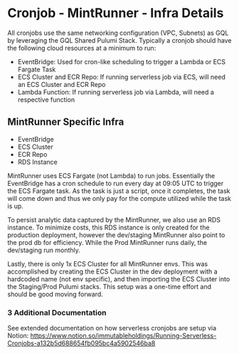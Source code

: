 # Cronjob - MintRunner - Infra Details

All cronjobs use the same networking configuration (VPC, Subnets) as GQL by leveraging the GQL Shared Pulumi Stack. Typically a cronjob should have the following cloud resources at a minimum to run: 

- EventBridge: Used for cron-like scheduling to trigger a Lambda or ECS Fargate Task
- ECS Cluster and ECR Repo: If running serverless job via ECS, will need an ECS Cluster and ECR Repo 
- Lambda Function: If running serverless job via Lambda, will need a respective function 

## MintRunner Specific Infra

- EventBridge
- ECS Cluster
- ECR Repo
- RDS Instance

MintRunner uses ECS Fargate (not Lambda) to run jobs. Essentially the EventBridge has a cron schedule to run every day at 09:05 UTC to trigger the ECS Fargate task. As the task is just a script, once it completes, the task will come down and thus we only pay for the compute utilized while the task is up. 

To persist analytic data captured by the MintRunner, we also use an RDS instance. To minimize costs, this RDS instance is only created for the production deployment, however the dev/staging MintRunner also point to the prod db for efficiency. While the Prod MintRunner runs daily, the dev/staging run monthly. 

Lastly, there is only 1x ECS Cluster for all MintRunner envs. This was accomplished by creating the ECS Cluster in the dev deployment with a hardcoded name (not env specific), and then importing the ECS Cluster into the Staging/Prod Pulumi stacks. This setup was a one-time effort and should be good moving forward. 

### 3 Additional Documentation

See extended documentation on how serverless cronjobs are setup via Notion: 
https://www.notion.so/immutableholdings/Running-Serverless-Cronjobs-a132b5d688654fb095bc4a5902546ba8 

